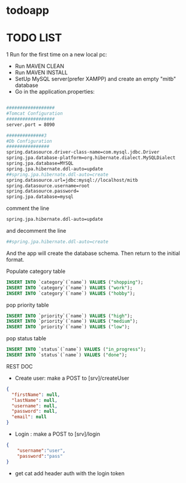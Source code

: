 # todoapp
# TODO LIST

	
1 Run for the first time on a new local pc:

* Run MAVEN CLEAN 
* Run MAVEN INSTALL
* SetUp MySQL server(prefer XAMPP) and create an empty "mitb" database
* Go in the application.properties:
 ```bash

##################
#Tomcat Configuration
##################
server.port = 8090

##############3
#Db Configuration
################
spring.datasource.driver-class-name=com.mysql.jdbc.Driver
spring.jpa.database-platform=org.hibernate.dialect.MySQLDialect
spring.jpa.database=MYSQL
spring.jpa.hibernate.ddl-auto=update
##spring.jpa.hibernate.ddl-auto=create
spring.datasource.url=jdbc:mysql://localhost/mitb
spring.datasource.username=root
spring.datasource.password=
spring.jpa.database=mysql 
```
comment the line
```bash
spring.jpa.hibernate.ddl-auto=update
```
and decomment the line 
```bash
##spring.jpa.hibernate.ddl-auto=create
```

And the app will create the database schema. Then return to the initial format.


Populate category table

```sql
INSERT INTO `category`(`name`) VALUES ("shopping");
INSERT INTO `category`(`name`) VALUES ("work");
INSERT INTO `category`(`name`) VALUES ("hobby");
```

pop priority table
```sql
INSERT INTO `priority`(`name`) VALUES ("high");
INSERT INTO `priority`(`name`) VALUES ("medium");
INSERT INTO `priority`(`name`) VALUES ("low");
```
pop status table
```sql
INSERT INTO `status`(`name`) VALUES ("in_progress");
INSERT INTO `status`(`name`) VALUES ("done");
```

REST DOC

* Create user: make a POST to [srv]/createUser
```json
{
  "firstName": null,
  "lastName": null,
  "username": null,
  "password": null,
  "email": null
}
```
* Login : make a POST  to [srv]/login
```json
{
    "username":"user",
    "password":"pass"
}
```

* get cat
add header auth with the login token